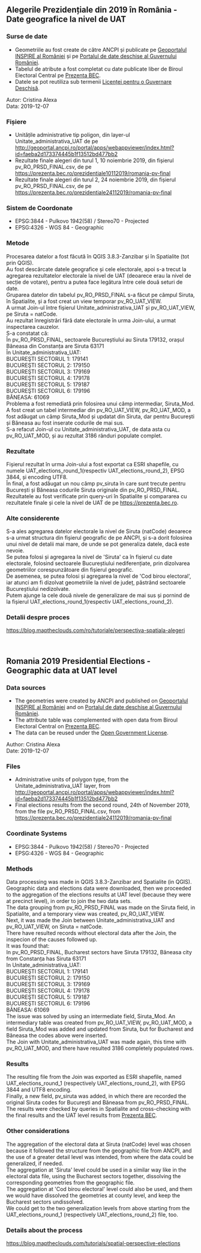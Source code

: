 ## Alegerile Prezidențiale din 2019 în România - Date geografice la nivel de UAT

### Surse de date
- Geometriile au fost create de către ANCPI și publicate pe [Geoportalul INSPIRE al României](http://geoportal.gov.ro)
 și pe [Portalul de date deschise al Guvernului României](http://geoportal.gov.ro).
- Tabelul de atribute a fost completat cu date publicate liber de Biroul Electoral Central pe [Prezenta BEC](http://prezenta.bec.ro).
- Datele se pot reutiliza sub termenii [Licenței pentru o Guvernare Deschisă](http://data.gov.ro/base/images/logoinst/OGL-ROU-1.0.pdf).

Autor: Cristina Alexa  
Data: 2019-12-07  

### Fișiere
- Unitățile administrative tip poligon, din layer-ul Unitate_administrativa_UAT de pe http://geoportal.ancpi.ro/portal/apps/webappviewer/index.html?id=faeba2d173374445b1f13512bd477bb2
- Rezultate finale alegeri din turul 1, 10 noiembrie 2019, din fișierul pv_RO_PRSD_FINAL.csv, de pe https://prezenta.bec.ro/prezidentiale10112019/romania-pv-final
- Rezultate finale alegeri din turul 2, 24 noiembrie 2019, din fișierul pv_RO_PRSD_FINAL.csv, de pe https://prezenta.bec.ro/prezidentiale24112019/romania-pv-final

### Sistem de Coordonate
- EPSG:3844 - Pulkovo 1942(58) / Stereo70 - Projected
- EPSG:4326 - WGS 84 - Geographic

### Metode
  Procesarea datelor a fost făcută în QGIS 3.8.3-Zanzibar și în Spatialite (tot prin QGIS).  
  Au fost descărcate datele geografice și cele electorale, apoi s-a trecut la agregarea rezultatelor electorale la nivel de UAT (deoarece erau la nivel de secție de votare), pentru a putea face legătura între cele două seturi de date.  
  Gruparea datelor din tabelul pv_RO_PRSD_FINAL s-a făcut pe câmpul Siruta, în Spatialite, și a fost creat un view temporar pv_RO_UAT_VIEW.  
  A urmat Join-ul între fișierul Unitate_administrativa_UAT și pv_RO_UAT_VIEW, pe Siruta = natCode.  
  Au rezultat înregistrări fără date electorale în urma Join-ului, a urmat inspectarea cauzelor.  
  S-a constatat că:  
    În pv_RO_PRSD_FINAL, sectoarele Bucureștiului au Siruta 179132, orașul Băneasa din Constanța are Siruta 63171  
    În Unitate_administrativa_UAT:  
        BUCUREŞTI SECTORUL 1: 179141  
        BUCUREŞTI SECTORUL 2: 179150  
        BUCUREŞTI SECTORUL 3: 179169  
        BUCUREŞTI SECTORUL 4: 179178  
        BUCUREŞTI SECTORUL 5: 179187  
        BUCUREŞTI SECTORUL 6: 179196  
        BĂNEASA: 61069  
  Problema a fost remediată prin folosirea unui câmp intermediar, Siruta_Mod. A fost creat un tabel intermediar din pv_RO_UAT_VIEW, pv_RO_UAT_MOD, a fost adăugat un câmp Siruta_Mod și updatat din Siruta, dar pentru București și Băneasa au fost inserate codurile de mai sus.  
  S-a refacut Join-ul cu Unitate_administrativa_UAT, de data asta cu pv_RO_UAT_MOD, și au rezultat 3186 rânduri populate complet.  

### Rezultate
  Fișierul rezultat în urma Join-ului a fost exportat ca ESRI shapefile, cu numele UAT_elections_round_1(respectiv UAT_elections_round_2), EPSG 3844, și encoding UTF8.  
  În final, a fost adăugat un nou câmp pv_siruta în care sunt trecute pentru București și Băneasa codurile Siruta originale din pv_RO_PRSD_FINAL.  
  Rezultatele au fost verificate prin query-uri în Spatialite și compararea cu rezultatele finale și cele la nivel de UAT de pe https://prezenta.bec.ro.  

### Alte considerente
  S-a ales agregarea datelor electorale la nivel de Siruta (natCode) deoarece s-a urmat structura din fișierul geografic de pe ANCPI, și s-a dorit folosirea unui nivel de detalii mai mare, de unde se pot generaliza datele, dacă este nevoie.  
  Se putea folosi și agregarea la nivel de 'Siruta' ca în fișierul cu date electorale, folosind sectoarele Bucureștiului nediferențiate, prin dizolvarea geometriilor corespunzătoare din fișierul geografic.  
  De asemenea, se putea folosi și agregarea la nivel de 'Cod birou electoral', iar atunci am fi dizolvat geometriile la nivel de județ, păstrând sectoarele Bucureștiului nedizolvate.  
  Putem ajunge la cele două nivele de generalizare de mai sus și pornind de la fișierul UAT_elections_round_1(respectiv UAT_elections_round_2).  

### Detalii despre proces 
https://blog.maptheclouds.com/ro/tutoriale/perspectiva-spatiala-alegeri  

&nbsp;
&nbsp;

## Romania 2019 Presidential Elections - Geographic data at UAT level

### Data sources
- The geometries were created by ANCPI and published on [Geoportalul INSPIRE al României](http://geoportal.gov.ro) and on [Portalul de date deschise al Guvernului României](http://geoportal.gov.ro). 
- The attribute table was complemented with open data from Biroul Electoral Central on [Prezenta BEC](http://prezenta.bec.ro).
- The data can be reused under the [Open Government License](http://data.gov.ro/base/images/logoinst/OGL-ROU-1.0.pdf).

Author: Cristina Alexa  
Date: 2019-12-07  

### Files
- Administrative units of polygon type, from the Unitate_administrativa_UAT layer, from http://geoportal.ancpi.ro/portal/apps/webappviewer/index.html?id=faeba2d173374445b1f13512bd477bb2  
- Final elections results from the second round, 24th of November 2019, from the file pv_RO_PRSD_FINAL.csv, from https://prezenta.bec.ro/prezidentiale24112019/romania-pv-final  

### Coordinate Systems
- EPSG:3844 - Pulkovo 1942(58) / Stereo70 - Projected  
- EPSG:4326 - WGS 84 - Geographic  

### Methods
  Data processing was made in QGIS 3.8.3-Zanzibar and Spatialite (in QGIS).  
  Geographic data and elections data were downloaded, then we proceeded to the aggregation of the elections results at UAT level (because they were at precinct level), in order to join the two data sets.  
  The data grouping from pv_RO_PRSD_FINAL was made on the Siruta field, in Spatialite, and a temporary view was created, pv_RO_UAT_VIEW.  
  Next, it was made the Join between Unitate_administrativa_UAT and pv_RO_UAT_VIEW, on Siruta = natCode.  
  There have resulted records without electoral data after the Join, the inspecion of the causes followed up.  
  It was found that:  
    In pv_RO_PRSD_FINAL, Bucharest sectors have Siruta 179132, Băneasa city from Constanța has Siruta 63171  
    In Unitate_administrativa_UAT:  
      BUCUREŞTI SECTORUL 1: 179141  
      BUCUREŞTI SECTORUL 2: 179150  
      BUCUREŞTI SECTORUL 3: 179169  
      BUCUREŞTI SECTORUL 4: 179178  
      BUCUREŞTI SECTORUL 5: 179187  
      BUCUREŞTI SECTORUL 6: 179196  
      BĂNEASA: 61069  
  The issue was solved by using an intermediate field, Siruta_Mod. An intermediary table was created from pv_RO_UAT_VIEW, pv_RO_UAT_MOD, a field Siruta_Mod was added and updated from Siruta, but for Bucharest and Băneasa the codes above were inserted.  
  The Join with Unitate_administrativa_UAT was made again, this time with pv_RO_UAT_MOD, and there have resulted 3186 completely populated rows.  

### Results
  The resulting file from the Join was exported as ESRI shapefile, named UAT_elections_round_1 (respectively UAT_elections_round_2), with EPSG 3844 and UTF8 encoding.  
  Finally, a new field, pv_siruta was added, in which there are recorded the original Siruta codes for București and Băneasa from pv_RO_PRSD_FINAL.  
  The results were checked by queries in Spatialite and cross-checking with the final results and the UAT level results from [Prezenta BEC](http://prezenta.bec.ro).  

### Other considerations
  The aggregation of the electoral data at Siruta (natCode) level was chosen because it followed the structure from the geographic file from ANCPI, and the use of a greater detail level was intended, from where the data could be generalized, if needed.  
  The aggregation at 'Siruta' level could be used in a similar way like in the electoral data file, using the Bucharest sectors together, dissolving the corresponding geometries from the geographic file.  
  The aggregation at 'Cod birou electoral' level could also be used, and them we would have dissolved the geometries at county level, and keep the Bucharest sectors undissolved.  
  We could get to the two generalization levels from above starting from the UAT_elections_round_1 (respectively UAT_elections_round_2) file, too.  

### Details about the process
https://blog.maptheclouds.com/tutorials/spatial-perspective-elections  
